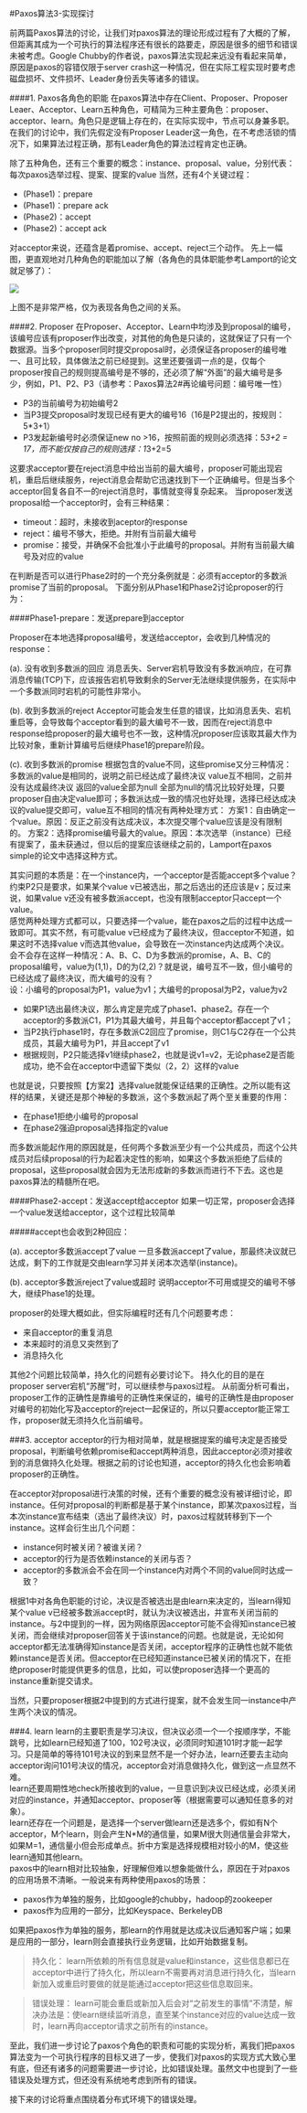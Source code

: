 #Paxos算法3-实现探讨

前两篇Paxos算法的讨论，让我们对paxos算法的理论形成过程有了大概的了解，但距离其成为一个可执行的算法程序还有很长的路要走，原因是很多的细节和错误未被考虑。Google Chubby的作者说，paxos算法实现起来远没有看起来简单，原因是paxos的容错仅限于server crash这一种情况，但在实际工程实现时要考虑磁盘损坏、文件损坏、Leader身份丢失等诸多的错误。
 
####1. Paxos各角色的职能
在paxos算法中存在Client、Proposer、Proposer Leaer、Acceptor、Learn五种角色，可精简为三种主要角色：proposer、acceptor、learn。角色只是逻辑上存在的，在实际实现中，节点可以身兼多职。
在我们的讨论中，我们先假定没有Proposer Leader这一角色，在不考虑活锁的情况下，如果算法过程正确，那有Leader角色的算法过程肯定也正确。
 
除了五种角色，还有三个重要的概念：instance、proposal、value，分别代表：每次paxos选举过程、提案、提案的value
当然，还有4个关键过程：  

- (Phase1)：prepare
- (Phase1)：prepare ack
- (Phase2)：accept
- (Phase2)：accept ack 

对acceptor来说，还蕴含是着promise、accept、reject三个动作。
先上一幅图，更直观地对几种角色的职能加以了解（各角色的具体职能参考Lamport的论文就足够了）：

![](images/15/paxos1.gif)

上图不是非常严格，仅为表现各角色之间的关系。

####2. Proposer
在Proposer、Acceptor、Learn中均涉及到proposal的编号，该编号应该有proposer作出改变，对其他的角色是只读的，这就保证了只有一个数据源。当多个proposer同时提交proposal时，必须保证各proposer的编号唯一、且可比较，具体做法之前已经提到。这里还要强调一点的是，仅每个proposer按自己的规则提高编号是不够的，还必须了解“外面”的最大编号是多少，例如，P1、P2、P3（请参考：Paxos算法2#再论编号问题：编号唯一性）  

- P3的当前编号为初始编号2
- 当P3提交proposal时发现已经有更大的编号16（16是P2提出的，按规则：5*3+1）
- P3发起新编号时必须保证new no >16，按照前面的规则必须选择：5*3+2 = 17，而不能仅按自己的规则选择：1*3+2=5



这要求acceptor要在reject消息中给出当前的最大编号，proposer可能出现宕机，重启后继续服务，reject消息会帮助它迅速找到下一个正确编号。但是当多个acceptor回复各自不一的reject消息时，事情就变得复杂起来。
当proposer发送proposal给一个acceptor时，会有三种结果：  

- timeout：超时，未接收到aceptor的response
- reject：编号不够大，拒绝。并附有当前最大编号
- promise：接受，并确保不会批准小于此编号的proposal。并附有当前最大编号及对应的value  


在判断是否可以进行Phase2时的一个充分条例就是：必须有acceptor的多数派promise了当前的proposal。
下面分别从Phase1和Phase2讨论proposer的行为：
 
####Phase1-prepare：发送prepare到acceptor


Proposer在本地选择proposal编号，发送给acceptor，会收到几种情况的response：

(a). 没有收到多数派的回应
消息丢失、Server宕机导致没有多数派响应，在可靠消息传输(TCP)下，应该报告宕机导致剩余的Server无法继续提供服务，在实际中一个多数派同时宕机的可能性非常小。
 
(b). 收到多数派的reject
Acceptor可能会发生任意的错误，比如消息丢失、宕机重启等，会导致每个acceptor看到的最大编号不一致，因而在reject消息中response给proposer的最大编号也不一致，这种情况proposer应该取其最大作为比较对象，重新计算编号后继续Phase1的prepare阶段。
 
(c). 收到多数派的promise
根据包含的value不同，这些promise又分三种情况：
多数派的value是相同的，说明之前已经达成了最终决议
value互不相同，之前并没有达成最终决议
返回的value全部为null
全部为null的情况比较好处理，只要proposer自由决定value即可；多数派达成一致的情况也好处理，选择已经达成决议的value提交即可，value互不相同的情况有两种处理方式：
方案1：自由确定一个value。原因：反正之前没有达成决议，本次提交哪个value应该是没有限制的。
方案2：选择promise编号最大的value。原因：本次选举（instance）已经有提案了，虽未获通过，但以后的提案应该继续之前的，Lamport在paxos simple的论文中选择这种方式。

其实问题的本质是：在一个instance内，一个acceptor是否能accept多个value？约束P2只是要求，如果某个value v已被选出，那之后选出的还应该是v；反过来说，如果value v还没有被多数派accept，也没有限制acceptor只accept一个value。  
感觉两种处理方式都可以，只要选择一个value，能在paxos之后的过程中达成一致即可。其实不然，有可能value v已经成为了最终决议，但acceptor不知道，如果这时不选择value v而选其他value，会导致在一次instance内达成两个决议。  
会不会存在这样一种情况：A、B、C、D为多数派的promise，A、B、C的proposal编号，value为(1,1)，D的为(2,2)？就是说，编号互不一致，但小编号的已经达成了最终决议，而大编号的没有？  
设：小编号的proposal为P1，value为v1；大编号的proposal为P2，value为v2

- 如果P1选出最终决议，那么肯定是完成了phase1、phase2。存在一个acceptor的多数派C1，P1为其最大编号，并且每个acceptor都accept了v1；
- 当P2执行phase1时，存在多数派C2回应了promise，则C1与C2存在一个公共成员，其最大编号为P1，并且accept了v1
- 根据规则，P2只能选择v1继续phase2，也就是说v1=v2，无论phase2是否能成功，绝不会在acceptor中遗留下类似（2，2）这样的value  

也就是说，只要按照【方案2】选择value就能保证结果的正确性。之所以能有这样的结果，关键还是那个神秘的多数派，这个多数派起了两个至关重要的作用：  

- 在phase1拒绝小编号的proposal
- 在phase2强迫proposal选择指定的value  

而多数派能起作用的原因就是，任何两个多数派至少有一个公共成员，而这个公共成员对后续proposal的行为起着决定性的影响，如果这个多数派拒绝了后续的proposal，这些proposal就会因为无法形成新的多数派而进行不下去。这也是paxos算法的精髓所在吧。
 
####Phase2-accept：发送accept给acceptor
如果一切正常，proposer会选择一个value发送给acceptor，这个过程比较简单

#####accept也会收到2种回应：

(a). acceptor多数派accept了value
一旦多数派accept了value，那最终决议就已达成，剩下的工作就是交由learn学习并关闭本次选举(instance)。
 
(b). acceptor多数派reject了value或超时
说明acceptor不可用或提交的编号不够大，继续Phase1的处理。
 
proposer的处理大概如此，但实际编程时还有几个问题要考虑：  

- 来自acceptor的重复消息
- 本来超时的消息又突然到了
- 消息持久化  

其他2个问题比较简单，持久化的问题有必要讨论下。
持久化的目的是在proposer server宕机“苏醒”时，可以继续参与paxos过程。
从前面分析可看出，proposer工作的正确性是靠编号的正确性来保证的，编号的正确性是由proposer对编号的初始化写及acceptor的reject一起保证的，所以只要acceptor能正常工作，proposer就无须持久化当前编号。


###3. acceptor
 acceptor的行为相对简单，就是根据提案的编号决定是否接受proposal，判断编号依赖promise和accept两种消息，因此acceptor必须对接收到的消息做持久化处理。根据之前的讨论也知道，acceptor的持久化也会影响着proposer的正确性。  
 
 在acceptor对proposal进行决策的时候，还有个重要的概念没有被详细讨论，即instance。任何对proposal的判断都是基于某个instance，即某次paxos过程，当本次instance宣布结束（选出了最终决议）时，paxos过程就转移到下一个instance。这样会衍生出几个问题：  
 
- instance何时被关闭？被谁关闭？
- acceptor的行为是否依赖instance的关闭与否？
- acceptor的多数派会不会在同一个instance内对两个不同的value同时达成一致？  

根据1中对各角色职能的讨论，决议是否被选出是由learn来决定的，当learn得知某个value v已经被多数派accept时，就认为决议被选出，并宣布关闭当前的instance。与2中提到的一样，因为网络原因acceptor可能不会得知instance已被关闭，而会继续对proposer回答关于该instance的问题。也就是说，无论如何acceptor都无法准确得知instance是否关闭，acceptor程序的正确性也就不能依赖instance是否关闭。但acceptor在已经知道instance已被关闭的情况下，在拒绝proposer时能提供更多的信息，比如，可以使proposer选择一个更高的instance重新提交请求。  

当然，只要proposer根据2中提到的方式进行提案，就不会发生同一instance中产生两个决议的情况。
 
###4. learn
learn的主要职责是学习决议，但决议必须一个一个按顺序学，不能跳号，比如learn已经知道了100，102号决议，必须同时知道101时才能一起学习。只是简单的等待101号决议的到来显然不是一个好办法，learn还要去主动向acceptor询问101号决议的情况，acceptor会对消息做持久化，做到这一点显然不难。  
learn还要周期性地check所接收到的value，一旦意识到决议已经达成，必须关闭对应的instance，并通知acceptor、proposer等（根据需要可以通知任意多的对象）。  
learn还存在一个问题是，是选择一个server做learn还是选多个，假如有N个acceptor，M个learn，则会产生N*M的通信量，如果M很大则通信量会非常大，如果M=1，通信量小但会形成单点。折中方案是选择规模相对较小的M，使这些learn通知其他learn。  
paxos中的learn相对比较抽象，好理解但难以想象能做什么，原因在于对paxos的应用场景不清晰。一般说来有两种使用paxos的场景：  

- paxos作为单独的服务，比如google的chubby，hadoop的zookeeper
- paxos作为应用的一部分，比如Keyspace、BerkeleyDB  

如果把paxos作为单独的服务，那learn的作用就是达成决议后通知客户端；如果是应用的一部分，learn则会直接执行业务逻辑，比如开始数据复制。
 
>持久化：
learn所依赖的所有信息就是value和instance，这些信息都已在acceptor中进行了持久化，所以learn不需要再对消息进行持久化，当learn新加入或重启时要做的就是能通过acceptor把这些信息取回来。
  
>错误处理：
learn可能会重启或新加入后会对“之前发生的事情”不清楚，解决办法是：使learn继续监听消息，直至某个instance对应的value达成一致时，learn再向acceptor请求之前所有的instance。
 
至此，我们进一步讨论了paxos个角色的职责和可能的实现分析，离我们把paxos算法变为一个可执行程序的目标又进了一步，使我们对paxos的实现方式大致心里有底，但还有诸多的问题需要进一步讨论，比如错误处理。虽然文中也提到了一些错误及处理方式，但还没有系统地考虑到所有的错误。
 
接下来的讨论将重点围绕着分布式环境下的错误处理。
